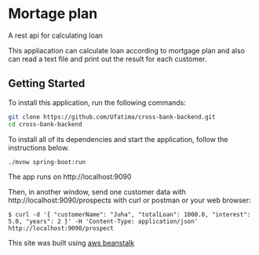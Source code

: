 # Mortage plan
A rest api for calculating loan

This appliacation can calculate loan according to mortgage plan and also can read a text file and print out the result for each customer.

## Getting Started

To install this application, run the following commands:

```bash
git clone https://github.com/Ufatima/cross-bank-backend.git
cd cross-bank-backend
```

To install all of its dependencies and start the application, follow the instructions below.
 
```bash
./mvnw spring-boot:run
```
The app runs on http://localhost:9090

Then, in another window, send one customer data with http://localhost:9090/prospects with curl or postman or your web browser: 

```
$ curl -d '{ "customerName": "Juha", "totalLoan": 1000.0, "interest": 5.0, "years": 2 }' -H 'Content-Type: application/json' http://localhost:9090/prospect
```
This site was built using [aws beanstalk](http://crosskeyspringrest-env.eba-2nhmp3dm.us-east-1.elasticbeanstalk.com/)
